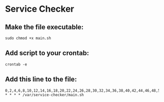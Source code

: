 # Service Checker

## Make the file executable:

```
sudo chmod +x main.sh
```

## Add script to your crontab:

```
crontab -e
```

## Add this line to the file:

```
0,2,4,6,8,10,12,14,16,18,20,22,24,26,28,30,32,34,36,38,40,42,44,46,48,50,52,54,56,58 * * * * /var/service-checker/main.sh
```
